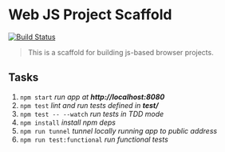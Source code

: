 # Web JS Project Scaffold

[![Build Status](https://travis-ci.org/bbmoz/webjs-project-scaffold.svg?branch=master)](https://travis-ci.org/bbmoz/webjs-project-scaffold)

> This is a scaffold for building js-based browser projects.

## Tasks
1. `npm start`                *run app at **http://localhost:8080***
1. `npm test`                 *lint and run tests defined in **test/***
1. `npm test -- --watch`      *run tests in TDD mode*
1. `npm install`              *install npm deps*
1. `npm run tunnel`           *tunnel locally running app to public address*
1. `npm run test:functional`  *run functional tests*
